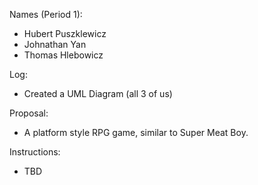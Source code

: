 Names (Period 1):
- Hubert Puszklewicz
- Johnathan Yan
- Thomas Hlebowicz

Log:
- Created a UML Diagram (all 3 of us)

Proposal:
- A platform style RPG game, similar to Super Meat Boy.

Instructions:
- TBD
